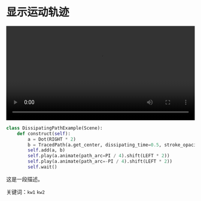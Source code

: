 # 显示运动轨迹

<video controls loop style="width:100%;">
    <source src=../_static/DissipatingPathExample.mp4 type="video/mp4"> </source>
</video>

```python
class DissipatingPathExample(Scene):
    def construct(self):
        a = Dot(RIGHT * 2)
        b = TracedPath(a.get_center, dissipating_time=0.5, stroke_opacity=[0, 1])
        self.add(a, b)
        self.play(a.animate(path_arc=PI / 4).shift(LEFT * 2))
        self.play(a.animate(path_arc=-PI / 4).shift(LEFT * 2))
        self.wait()
```

这是一段描述。

关键词：`kw1` `kw2`
